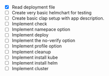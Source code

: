 - [x] Read deployment file
- [ ] Create very basic helmchart for testing
- [ ] Create basic clap setup with app description.
- [ ] Implement check 
- [ ] Implement namepace option
- [ ] Implement deploy
- [ ] Implement the no-verify option
- [ ] Implement profile option
- [ ] Implement cleanup
- [ ] Implement install kube
- [ ] Implement install helm
- [ ] Implement cluster
